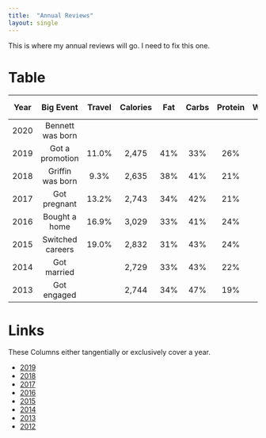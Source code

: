 ```yaml
---
title:  "Annual Reviews"
layout: single
---
```


This is where my annual reviews will go. I need to fix this one.

# Table

| Year |       Big Event      | Travel | Calories |  Fat  | Carbs  | Protein  | Workouts |   Bedtime  |    Wake   | Sleep Duration | Weight |
|:----:|:--------------------:|:------:|:--------:|:------:|:-------:|:---------:|:---------:|:----------:|:---------:|:--------------:|:------:|
| 2020 | Bennett was born    |       |       |       |      |      |           |            |          |                |        |
| 2019 | Got a promotion    | 11.0% | 2,475 | 41%   |  33% | 26%  |    129    | 11:08p |  6:16a |      7:33      |  221.1 |
| 2018 | Griffin was born   |  9.3% | 2,635 | 38%   |  41% | 21%  |     97    | 11:40p |  6:05a |      6:50      |  229.7 |
| 2017 | Got pregnant       | 13.2% | 2,743 | 34%   |  42% | 21%  |    126    | 11:09p |  6:25a |      7:24      |  230.3 |
| 2016 | Bought a home      | 16.9% | 3,029 | 33%   |  41% | 24%  |    159    | 11:17p |  6:31a |      7:22      |  228.2 |
| 2015 | Switched careers   | 19.0% | 2,832 | 31%   |  43% | 24%  |     97    | 11:51p |  7:10a |      7:33      |  230.3 |
| 2014 | Got married        |       | 2,729 | 33%   |  43% | 22%  |     85    | 11:56p |    -     |      7:29      |  229.6 |
| 2013 | Got engaged        |       | 2,744 | 34%   |  47% | 19%  |     58    |            |          |                |        |

# Links
These Columns either tangentially or exclusively cover a year.

- [2019](https://aarongilly.com/384-2020-is-the-future/)
- [2018](https://aarongilly.com/359-retrospective/)
- [2017](https://aarongilly.com/331-no-zero-days-escape-rooms-podcast/)
- [2016](https://aarongilly.com/304-2017-is-prime-number/)
- [2015](https://aarongilly.com/277-year-year-1/)
- [2014](https://aarongilly.com/226-build-it-yourself/)
- [2013](https://aarongilly.com/132-30-day-challenges-dominion-box-and/)
- [2012](https://aarongilly.com/55/)
